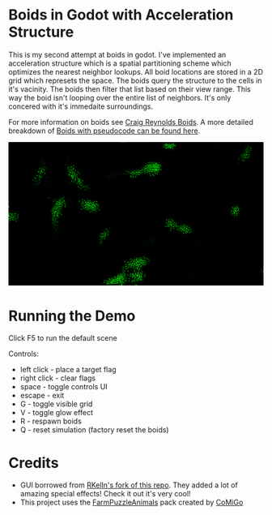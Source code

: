 # Boids in Godot with Acceleration Structure

This is my second attempt at boids in godot. I've implemented an acceleration structure which is a spatial partitioning scheme which optimizes the nearest neighbor lookups. All boid locations are stored in a 2D grid which represets the space. The boids query the structure to the cells in it's vacinity. The boids then filter that list based on their view range. This way the boid isn't looping over the entire list of neighbors. It's only concered with it's immedaite surroundings.

For more information on boids see [Craig Reynolds Boids](https://en.wikipedia.org/wiki/Boids). A more detailed breakdown of [Boids with pseudocode can be found here](http://www.kfish.org/boids/pseudocode.html).

![screenshot](screenshot.png)

# Running the Demo

Click F5 to run the default scene

Controls: 
* left click - place a target flag
* right click - clear flags
* space - toggle controls UI
* escape - exit
* G - toggle visible grid
* V - toggle glow effect
* R - respawn boids
* Q - reset simulation (factory reset the boids)

# Credits

- GUI borrowed from [RKelln's fork of this repo](https://github.com/RKelln/godot-boids-acceleration-structure/tree/jackson). They added a lot of amazing special effects! Check it out it's very cool! 
- This project uses the [FarmPuzzleAnimals](https://comigo.itch.io/farm-puzzle-animals) pack created by [CoMiGo](https://comigo.itch.io/)  
